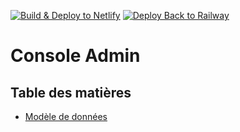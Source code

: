 [![Build & Deploy to Netlify](https://github.com/heriade-app/console-admin/actions/workflows/build-deploy-netlify.yml/badge.svg?branch=main)](https://github.com/heriade-app/console-admin/actions/workflows/build-deploy-netlify.yml)
[![Deploy Back to Railway](https://github.com/heriade-app/console-admin/actions/workflows/deploy-railway.yml/badge.svg)](https://github.com/heriade-app/console-admin/actions/workflows/deploy-railway.yml)

# Console Admin

## Table des matières

- [Modèle de données](./doc/data_model.md)
